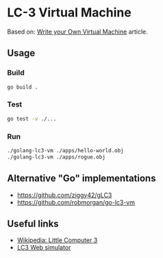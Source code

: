 # LC-3 Virtual Machine

Based on: [Write your Own Virtual Machine](https://justinmeiners.github.io/lc3-vm/) article.

## Usage

### Build

```bash
go build .
```

### Test

```bash
go test -v ./...
```

### Run

```bash
./golang-lc3-vm ./apps/hello-world.obj
./golang-lc3-vm ./apps/rogue.obj
```

## Alternative "Go" implementations

- https://github.com/ziggy42/gLC3
- https://github.com/robmorgan/go-lc3-vm

## Useful links

- [Wikipedia: Little Computer 3](https://en.wikipedia.org/wiki/Little_Computer_3)
- [LC3 Web simulator](https://wchargin.github.io/lc3web/)